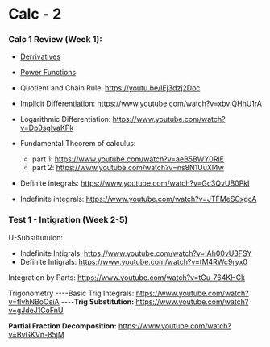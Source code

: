 # Calc - 2

### Calc 1 Review (Week 1):

* [Derrivatives](https://www.youtube.com/watch?v=5yfh5cf4-0w)

* [Power Functions](https://www.youtube.com/watch?v=9Yz-RCdS2Tg)

* Quotient and Chain Rule: https://youtu.be/lEj3dzj2Doc

* Implicit Differentiation: https://www.youtube.com/watch?v=xbviQHhU1rA

* Logarithmic Differentiation: https://www.youtube.com/watch?v=Dp9sgIvaKPk

* Fundamental Theorem of calculus:
  * part 1: https://www.youtube.com/watch?v=aeB5BWY0RlE
  * part 2: https://www.youtube.com/watch?v=ns8N1UuXl4w

* Definite integrals: https://www.youtube.com/watch?v=Gc3QvUB0PkI
* Indefinite integrals: https://www.youtube.com/watch?v=JTFMeSCxgcA

### Test 1 - Intigration (Week 2-5)

U-Substitutuion:
* Indefinite Intigrals: https://www.youtube.com/watch?v=IAh00vU3FSY
* Definite Intigrals: https://www.youtube.com/watch?v=tM4RWc9ryx0

Integration by Parts: https://www.youtube.com/watch?v=tGu-764KHCk

Trigonometry
----Basic Trig Integrals: https://www.youtube.com/watch?v=flvhNBoOsiA
----**Trig Substitution:** https://www.youtube.com/watch?v=gJdeJ1CoFnU

**Partial Fraction Decomposition:** https://www.youtube.com/watch?v=BvGKVn-85jM
